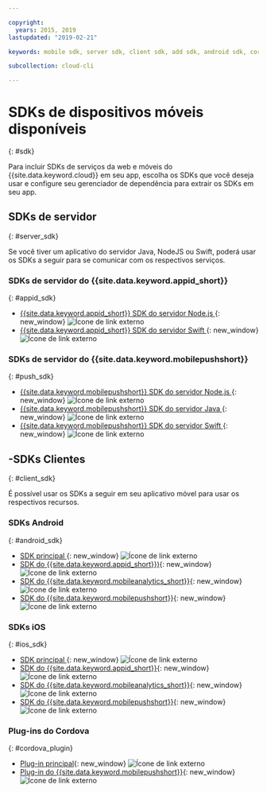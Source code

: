 ```yaml
---

copyright:
  years: 2015, 2019
lastupdated: "2019-02-21"

keywords: mobile sdk, server sdk, client sdk, add sdk, android sdk, cordova

subcollection: cloud-cli

---
```


# SDKs de dispositivos móveis disponíveis
{: #sdk}

Para incluir SDKs de serviços da web e móveis do {{site.data.keyword.cloud}} em seu app, escolha os SDKs que você deseja usar e configure seu gerenciador de dependência para extrair os SDKs em seu app.

## SDKs de servidor
{: #server_sdk}

Se você tiver um aplicativo do servidor Java, NodeJS ou Swift, poderá usar os SDKs a seguir para se comunicar com os respectivos serviços.

### SDKs de servidor do {{site.data.keyword.appid_short}}
{: #appid_sdk}

- [{{site.data.keyword.appid_short}} SDK do servidor Node.js ](https://github.com/ibm-cloud-security/appid-serversdk-nodejs){: new_window} ![Ícone de link externo](../../icons/launch-glyph.svg "Ícone de link externo")
- [{{site.data.keyword.appid_short}} SDK do servidor Swift ](https://github.com/ibm-cloud-security/appid-serversdk-swift){: new_window} ![Ícone de link externo](../icons/launch-glyph.svg "Ícone de link externo")

### SDKs de servidor do {{site.data.keyword.mobilepushshort}}
{: #push_sdk}

- [{{site.data.keyword.mobilepushshort}} SDK do servidor Node.js ](https://github.com/ibm-bluemix-mobile-services/bms-pushnotifications-serversdk-nodejs){: new_window} ![Ícone de link externo](../../icons/launch-glyph.svg "Ícone de link externo")
- [{{site.data.keyword.mobilepushshort}} SDK do servidor Java ](https://github.com/ibm-bluemix-mobile-services/bms-pushnotifications-serversdk-java){: new_window} ![Ícone de link externo](../../icons/launch-glyph.svg "Ícone de link externo")
- [{{site.data.keyword.mobilepushshort}} SDK do servidor Swift ](https://github.com/ibm-bluemix-mobile-services/bms-pushnotifications-serversdk-swift){: new_window} ![Ícone de link externo](../../icons/launch-glyph.svg "Ícone de link externo")

## -SDKs Clientes
{: #client_sdk}

É possível usar os SDKs a seguir em seu aplicativo móvel para usar os respectivos recursos.

### SDKs Android
{: #android_sdk}

- [SDK principal ](https://github.com/ibm-bluemix-mobile-services/bms-clientsdk-android-core){: new_window} ![Ícone de link externo](../../icons/launch-glyph.svg "Ícone de link externo")
- [SDK do {{site.data.keyword.appid_short}})](https://github.com/ibm-cloud-security/appid-clientsdk-android){: new_window} ![Ícone de link externo](../../icons/launch-glyph.svg "Ícone de link externo")
- [SDK do {{site.data.keyword.mobileanalytics_short}}](https://github.com/ibm-bluemix-mobile-services/bms-clientsdk-android-analytics){: new_window} ![Ícone de link externo](../../icons/launch-glyph.svg "Ícone de link externo")
- [SDK do {{site.data.keyword.mobilepushshort}}](https://github.com/ibm-bluemix-mobile-services/bms-clientsdk-android-push){: new_window} ![Ícone de link externo](../../icons/launch-glyph.svg "Ícone de link externo")

### SDKs iOS
{: #ios_sdk}

- [SDK principal ](https://github.com/ibm-bluemix-mobile-services/bms-clientsdk-swift-core){: new_window} ![Ícone de link externo](../../icons/launch-glyph.svg "Ícone de link externo")
- [SDK do {{site.data.keyword.appid_short}}](https://github.com/ibm-cloud-security/appid-clientsdk-swift){: new_window} ![Ícone de link externo](../../icons/launch-glyph.svg "Ícone de link externo")
- [SDK do {{site.data.keyword.mobileanalytics_short}}](https://github.com/ibm-bluemix-mobile-services/bms-clientsdk-swift-analytics){: new_window} ![Ícone de link externo](../../icons/launch-glyph.svg "Ícone de link externo")
- [SDK do {{site.data.keyword.mobilepushshort}}](https://github.com/ibm-bluemix-mobile-services/bms-clientsdk-swift-push){: new_window} ![Ícone de link externo](../../icons/launch-glyph.svg "Ícone de link externo")

### Plug-ins do Cordova
{: #cordova_plugin}

- [Plug-in principal](https://github.com/ibm-bluemix-mobile-services/bms-clientsdk-cordova-plugin-core){: new_window} ![Ícone de link externo](../../icons/launch-glyph.svg "Ícone de link externo")
- [Plug-in do {{site.data.keyword.mobilepushshort}}](https://github.com/ibm-bluemix-mobile-services/bms-clientsdk-cordova-plugin-push){: new_window} ![Ícone de link externo](../../icons/launch-glyph.svg "Ícone de link externo")
